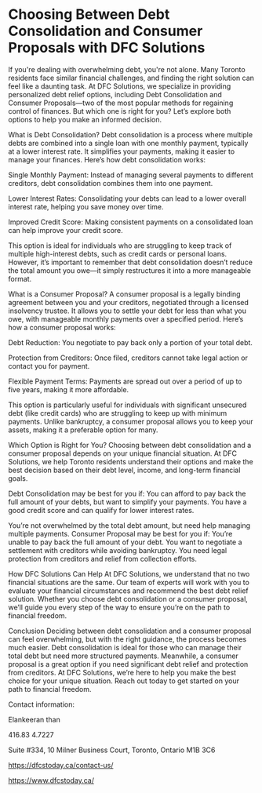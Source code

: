 # Choosing Between Debt Consolidation and Consumer Proposals with DFC Solutions

If you're dealing with overwhelming debt, you're not alone. Many Toronto residents face similar financial challenges, and finding the right solution can feel like a daunting task. At DFC Solutions, we specialize in providing personalized debt relief options, including Debt Consolidation and Consumer Proposals—two of the most popular methods for regaining control of finances. But which one is right for you? Let’s explore both options to help you make an informed decision.

What is Debt Consolidation?
Debt consolidation is a process where multiple debts are combined into a single loan with one monthly payment, typically at a lower interest rate. It simplifies your payments, making it easier to manage your finances. Here’s how debt consolidation works:

Single Monthly Payment: Instead of managing several payments to different creditors, debt consolidation combines them into one payment.

Lower Interest Rates: Consolidating your debts can lead to a lower overall interest rate, helping you save money over time.

Improved Credit Score: Making consistent payments on a consolidated loan can help improve your credit score.

This option is ideal for individuals who are struggling to keep track of multiple high-interest debts, such as credit cards or personal loans. However, it’s important to remember that debt consolidation doesn’t reduce the total amount you owe—it simply restructures it into a more manageable format.

What is a Consumer Proposal?
A consumer proposal is a legally binding agreement between you and your creditors, negotiated through a licensed insolvency trustee. It allows you to settle your debt for less than what you owe, with manageable monthly payments over a specified period. Here’s how a consumer proposal works:

Debt Reduction: You negotiate to pay back only a portion of your total debt.

Protection from Creditors: Once filed, creditors cannot take legal action or contact you for payment.

Flexible Payment Terms: Payments are spread out over a period of up to five years, making it more affordable.

This option is particularly useful for individuals with significant unsecured debt (like credit cards) who are struggling to keep up with minimum payments. Unlike bankruptcy, a consumer proposal allows you to keep your assets, making it a preferable option for many.

Which Option is Right for You?
Choosing between debt consolidation and a consumer proposal depends on your unique financial situation. At DFC Solutions, we help Toronto residents understand their options and make the best decision based on their debt level, income, and long-term financial goals.

Debt Consolidation may be best for you if:
You can afford to pay back the full amount of your debts, but want to simplify your payments.
You have a good credit score and can qualify for lower interest rates.

You’re not overwhelmed by the total debt amount, but need help managing multiple payments.
Consumer Proposal may be best for you if:
You’re unable to pay back the full amount of your debt.
You want to negotiate a settlement with creditors while avoiding bankruptcy.
You need legal protection from creditors and relief from collection efforts.

How DFC Solutions Can Help
At DFC Solutions, we understand that no two financial situations are the same. Our team of experts will work with you to evaluate your financial circumstances and recommend the best debt relief solution. Whether you choose debt consolidation or a consumer proposal, we’ll guide you every step of the way to ensure you’re on the path to financial freedom.

Conclusion
Deciding between debt consolidation and a consumer proposal can feel overwhelming, but with the right guidance, the process becomes much easier. Debt consolidation is ideal for those who can manage their total debt but need more structured payments. Meanwhile, a consumer proposal is a great option if you need significant debt relief and protection from creditors.
At DFC Solutions, we’re here to help you make the best choice for your unique situation. Reach out today to get started on your path to financial freedom.

Contact information:

Elankeeran than

416.83 4.7227 

Suite #334, 
10 Milner Business Court, 
Toronto, Ontario M1B 3C6

https://dfcstoday.ca/contact-us/

https://www.dfcstoday.ca/
